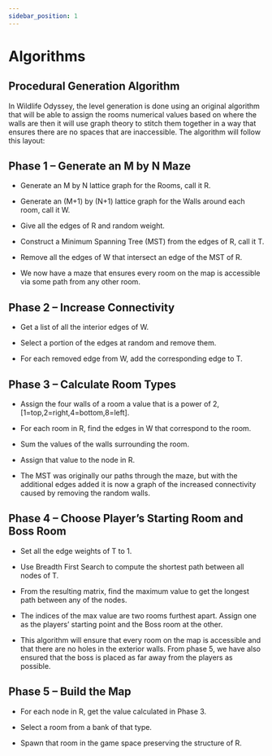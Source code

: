 ```yaml
---
sidebar_position: 1
---
```

# Algorithms

## Procedural Generation Algorithm

In Wildlife Odyssey, the level generation is done using an original algorithm that will be able to assign the rooms numerical values based on where the walls are then it will use graph theory to stitch them together in a way that ensures there are no spaces that are inaccessible. The algorithm will follow this layout: 

## Phase 1 – Generate an M by N Maze

  - Generate an M by N lattice graph for the Rooms, call it R.

  - Generate an (M+1) by (N+1) lattice graph for the Walls around each room, call it W.

  - Give all the edges of R and random weight.
  
  - Construct a Minimum Spanning Tree (MST) from the edges of R, call it T.
  
  - Remove all the edges of W that intersect an edge of the MST of R.

  - We now have a maze that ensures every room on the map is accessible via some path from any other room.

## Phase 2 – Increase Connectivity

  - Get a list of all the interior edges of W.

  - Select a portion of the edges at random and remove them.
  
  - For each removed edge from W, add the corresponding edge to T.

## Phase 3 – Calculate Room Types

  - Assign the four walls of a room a value that is a power of 2, [1=top,2=right,4=bottom,8=left].

  - For each room in R, find the edges in W that correspond to the room.

  - Sum the values of the walls surrounding the room.

  - Assign that value to the node in R.

  - The MST was originally our paths through the maze, but with the additional edges added it is now a graph of the increased connectivity caused by removing the random walls.

## Phase 4 – Choose Player’s Starting Room and Boss Room

  - Set all the edge weights of T to 1.

  - Use Breadth First Search to compute the shortest path between all nodes of T.

  - From the resulting matrix, find the maximum value to get the longest path between any of the nodes.

  - The indices of the max value are two rooms furthest apart. Assign one as the players’ starting point and the Boss room at the other.

  - This algorithm will ensure that every room on the map is accessible and that there are no holes in the exterior walls. From phase 5, we have also ensured that the boss is placed as far away from the players as possible.

## Phase 5 – Build the Map

  - For each node in R, get the value calculated in Phase 3.

  - Select a room from a bank of that type.

  - Spawn that room in the game space preserving the structure of R.
